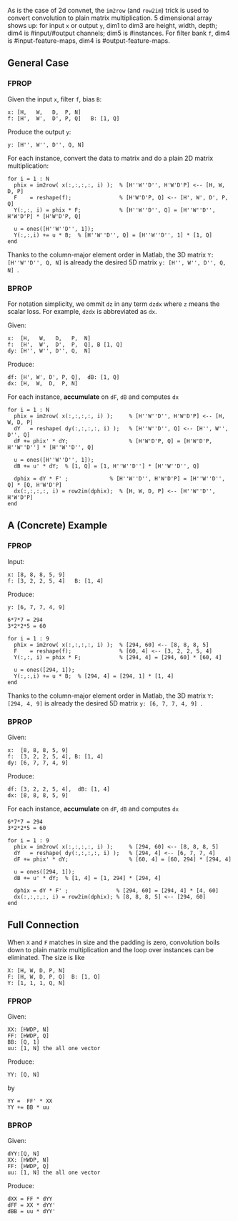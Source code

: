 As is the case of 2d convnet, the `im2row` (and `row2im`) trick is used to convert convolution to plain matrix multiplication. 5 dimensional array shows up: for input `x` or output `y`, dim1 to dim3 are height, width, depth; dim4 is #input/#output channels; dim5 is #instances. For filter bank `f`, dim4 is #input-feature-maps, dim4 is #output-feature-maps.

## General Case
### FPROP
Given the input `x`, filter `f`, bias `B`:
``` 
x: [H,   W,   D,  P, N]
f: [H',  W',  D', P, Q]   B: [1, Q]
```
Produce the output `y`:
```
y: [H'', W'', D'', Q, N]
```

For each instance, convert the data to matrix and do a plain 2D matrix multiplication:
``` 
for i = 1 : N
  phix = im2row( x(:,:,:,:, i) );  % [H''W''D'', H'W'D'P] <-- [H, W, D, P]
  F    = reshape(f);               % [H'W'D'P, Q] <-- [H', W', D', P, Q] 
  Y(:,:, i) = phix * F;            % [H''W''D'', Q] = [H''W''D'', H'W'D'P] * [H'W'D'P, Q]
  
  u = ones([H''W''D'', 1]); 
  Y(:,:,i) += u * B;  % [H''W''D'', Q] = [H''W''D'', 1] * [1, Q]
end
```
Thanks to the column-major element order in Matlab, the 3D matrix `Y: [H''W''D'', Q, N]` is already the desired 5D matrix `y: [H'', W'', D'', Q,  N] `. 

### BPROP
For notation simplicity, we ommit `dz` in any term `dzdx` where `z` means the scalar loss. For example, `dzdx` is abbreviated as `dx`.

Given:
```
x:  [H,   W,   D,   P,  N]
f:  [H',  W',  D',  P,  Q], B [1, Q]
dy: [H'', W'', D'', Q,  N]
```
Produce:
```
df: [H', W', D', P, Q],  dB: [1, Q]
dx: [H,  W,  D,  P, N]
```

For each instance, **accumulate** on `dF`, `dB` and computes `dx`
``` 
for i = 1 : N
  phix = im2row( x(:,:,:,:, i) );     % [H''W''D'', H'W'D'P] <-- [H, W, D, P]
  dY   = reshape( dy(:,:,:,:, i) );   % [H''W''D'', Q] <-- [H'', W'', D'', Q]
  dF += phix' * dY;                   % [H'W'D'P, Q] = [H'W'D'P, H''W''D''] * [H''W''D'', Q]
  
  u = ones([H''W''D'', 1]);
  dB += u' * dY;  % [1, Q] = [1, H''W''D''] * [H''W''D'', Q]
  
  dphix = dY * F' ;             % [H''W''D'', H'W'D'P] = [H''W''D'', Q] * [Q, H'W'D'P]
  dx(:,:,:,:, i) = row2im(dphix);  % [H, W, D, P] <-- [H''W''D'', H'W'D'P]
end
```

## A (Concrete) Example
### FPROP
Input:
``` 
x: [8, 8, 8, 5, 9]
f: [3, 2, 2, 5, 4]   B: [1, 4]
```
Produce:
```
y: [6, 7, 7, 4, 9]
```


``` 
6*7*7 = 294
3*2*2*5 = 60

for i = 1 : 9
  phix = im2row( x(:,:,:,:, i) );  % [294, 60] <-- [8, 8, 8, 5]
  F    = reshape(f);               % [60, 4] <-- [3, 2, 2, 5, 4] 
  Y(:,:, i) = phix * F;            % [294, 4] = [294, 60] * [60, 4]
  
  u = ones([294, 1]); 
  Y(:,:,i) += u * B;  % [294, 4] = [294, 1] * [1, 4]
end
```
Thanks to the column-major element order in Matlab, the 3D matrix `Y: [294, 4, 9]` is already the desired 5D matrix `y: [6, 7, 7, 4, 9] `. 

### BPROP
Given:
```
x:  [8, 8, 8, 5, 9]
f:  [3, 2, 2, 5, 4], B: [1, 4]
dy: [6, 7, 7, 4, 9]
```
Produce:
```
df: [3, 2, 2, 5, 4],  dB: [1, 4]
dx: [8, 8, 8, 5, 9]
```

For each instance, **accumulate** on `dF`, `dB` and computes `dx`
``` 
6*7*7 = 294
3*2*2*5 = 60

for i = 1 : 9
  phix = im2row( x(:,:,:,:, i) );     % [294, 60] <-- [8, 8, 8, 5]
  dY   = reshape( dy(:,:,:,:, i) );   % [294, 4] <-- [6, 7, 7, 4]
  dF += phix' * dY;                   % [60, 4] = [60, 294] * [294, 4]
  
  u = ones([294, 1]);
  dB += u' * dY;  % [1, 4] = [1, 294] * [294, 4]
  
  dphix = dY * F' ;               % [294, 60] = [294, 4] * [4, 60]
  dx(:,:,:,:, i) = row2im(dphix); % [8, 8, 8, 5] <-- [294, 60]
end
```

## Full Connection
When `X` and `F` matches in size and the padding is zero, convolution boils down to plain matrix multiplication and the loop over instances can be eliminated. The size is like
```
X: [H, W, D, P, N]
F: [H, W, D, P, Q]  B: [1, Q]
Y: [1, 1, 1, Q, N]
```

### FPROP
Given:
```
XX: [HWDP, N]
FF: [HWDP, Q]
BB: [Q, 1]
uu: [1, N] the all one vector
``` 
Produce:
```
YY: [Q, N]
```
by
```
YY =  FF' * XX
YY += BB * uu 
```

### BPROP
Given:
```
dYY:[Q, N]
XX: [HWDP, N]
FF: [HWDP, Q]
uu: [1, N] the all one vector
```
Produce:
```
dXX = FF * dYY
dFF = XX * dYY'
dBB = uu * dYY'
```
